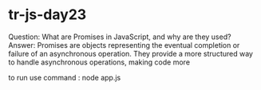 # tr-js-day23
Question: What are Promises in JavaScript, and why are they used?
Answer: Promises are objects representing the eventual completion or failure of an asynchronous operation. They provide a more structured way to handle asynchronous operations, making code more

to run use command : node app.js


